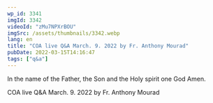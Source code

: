 ```yaml
---
wp_id: 3341
imgId: 3342
videoId: "zMu7NPXrBOU"
imgSrc: /assets/thumbnails/3342.webp
lang: en
title: "COA live Q&A March. 9. 2022 by Fr. Anthony Mourad"
pubDate: 2022-03-15T14:16:47
tags: ["q&a"]
---
```


<!-- page: 6 -->

<p>In the name of the Father, the Son and the Holy spirit one God Amen.</p>
<p>COA live Q&amp;A March. 9. 2022 by Fr. Anthony Mourad</p>
